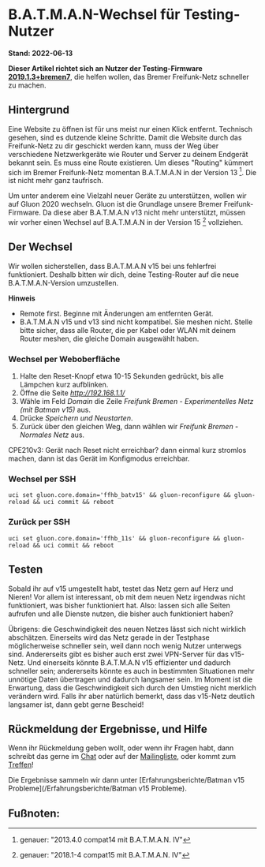 # B.A.T.M.A.N-Wechsel für Testing-Nutzer

**Stand: 2022-06-13** 

__Dieser Artikel richtet sich an Nutzer der Testing-Firmware  [2019.1.3+bremen7](https://wiki.bremen.freifunk.net/Firmware/Changelog#2019-1-3-bremen7)__, die helfen wollen, das Bremer Freifunk-Netz schneller zu machen.

## Hintergrund
Eine Website zu öffnen ist für uns meist nur einen Klick entfernt. Technisch gesehen, sind es dutzende kleine Schritte. Damit die Website durch das Freifunk-Netz zu dir geschickt werden kann, muss der Weg über verschiedene Netzwerkgeräte wie Router und Server zu deinem Endgerät bekannt sein. Es muss eine Route existieren. Um dieses "Routing" kümmert sich im Bremer Freifunk-Netz momentan B.A.T.M.A.N in der Version 13 [^versV13]. Die ist nicht mehr ganz taufrisch.

Um unter anderem eine Vielzahl neuer Geräte zu unterstützen, wollen wir auf Gluon 2020 wechseln. Gluon ist die Grundlage unsere Bremer Freifunk-Firmware.
Da diese aber B.A.T.M.A.N v13 nicht mehr unterstützt, müssen wir vorher einen Wechsel auf B.A.T.M.A.N in der Version 15 [^versV15] vollziehen.

## Der Wechsel
Wir wollen sicherstellen, dass B.A.T.M.A.N v15 bei uns fehlerfrei funktioniert. Deshalb bitten wir dich, deine Testing-Router auf die neue B.A.T.M.A.N-Version umzustellen.

__Hinweis__
- Remote first.
Beginne mit Änderungen am entfernten Gerät.
- B.A.T.M.A.N v15 und v13 sind nicht kompatibel. Sie meshen nicht. Stelle bitte sicher, dass alle Router, die per Kabel oder WLAN mit deinem Router meshen, die gleiche Domain ausgewählt haben.

### Wechsel per Weboberfläche

1. Halte den Reset-Knopf etwa 10-15 Sekunden gedrückt, bis alle Lämpchen kurz aufblinken.
2. Öffne die Seite _http://192.168.1.1/_
3. Wähle im Feld _Domain_ die Zeile _Freifunk Bremen - Experimentelles Netz (mit Batman v15)_ aus.
4. Drücke _Speichern und Neustarten_.
5. Zurück über den gleichen Weg, dann wählen wir _Freifunk Bremen - Normales Netz_ aus.

CPE210v3: Gerät nach Reset nicht erreichbar? dann einmal kurz stromlos machen, dann ist das Gerät im Konfigmodus erreichbar.

### Wechsel per SSH
    uci set gluon.core.domain='ffhb_batv15' && gluon-reconfigure && gluon-reload && uci commit && reboot

### Zurück per SSH
    uci set gluon.core.domain='ffhb_11s' && gluon-reconfigure && gluon-reload && uci commit && reboot

## Testen
Sobald ihr auf v15 umgestellt habt, testet das Netz gern auf Herz und Nieren! Vor allem ist interessant, ob mit dem neuen Netz irgendwas nicht funktioniert, was bisher funktioniert hat. Also: lassen sich alle Seiten aufrufen und alle Dienste nutzen, die bisher auch funktioniert haben?

Übrigens: die Geschwindigkeit des neuen Netzes lässt sich nicht wirklich abschätzen.
Einerseits wird das Netz gerade in der Testphase möglicherweise schneller sein, weil dann noch wenig Nutzer unterwegs sind. Andererseits gibt es bisher auch erst zwei VPN-Server für das v15-Netz.
Und einerseits könnte B.A.T.M.A.N v15 effizienter und dadurch schneller sein; andererseits könnte es auch in bestimmten Situationen mehr unnötige Daten übertragen und dadurch langsamer sein.
Im Moment ist die Erwartung, dass die Geschwindigkeit sich durch den Umstieg nicht merklich verändern wird. Falls ihr aber natürlich bemerkt, dass das v15-Netz deutlich langsamer ist, dann gebt gerne Bescheid!

## Rückmeldung der Ergebnisse, und Hilfe
Wenn ihr Rückmeldung geben wollt, oder wenn ihr Fragen habt, dann schreibt das gerne im [Chat](https://webirc.hackint.org/#ircs://irc.hackint.org/#ffhb?nick=Gast_?) oder auf der [Mailingliste](https://lists.bremen.freifunk.net/mailman/listinfo/ff-bremen/),
oder kommt zum [Treffen](/kontakt.html#treffen)!

Die Ergebnisse sammeln wir dann unter [Erfahrungsberichte/Batman v15 Probleme](/Erfahrungsberichte/Batman v15 Probleme).


## Fußnoten:

[^versV13]: genauer: "2013.4.0 compat14 mit B.A.T.M.A.N. IV"
[^versV15]: genauer: "2018.1-4 compat15 mit B.A.T.M.A.N. IV"